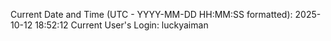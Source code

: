 Current Date and Time (UTC - YYYY-MM-DD HH:MM:SS formatted): 2025-10-12 18:52:12
Current User's Login: luckyaiman
